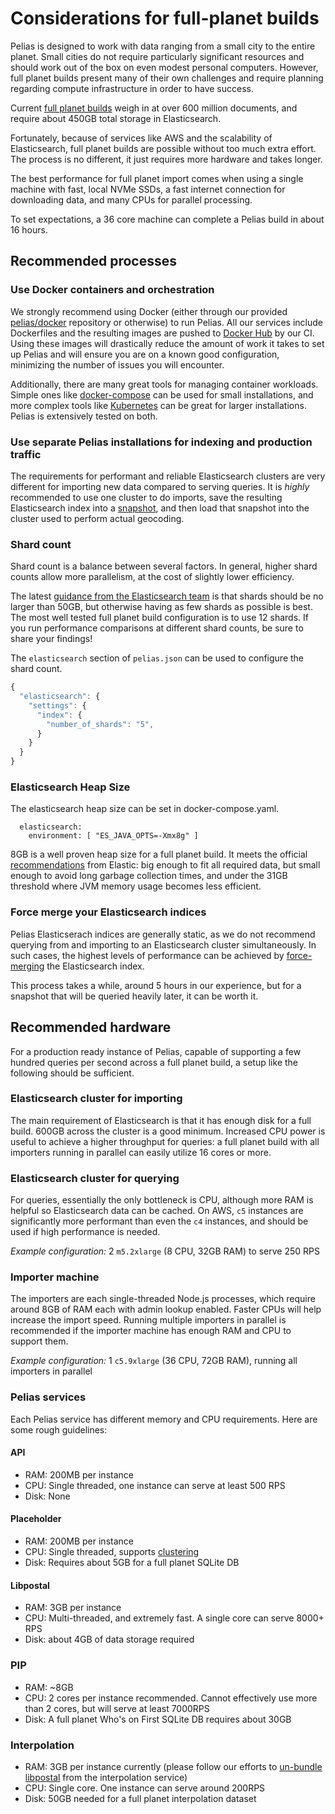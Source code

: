 # Considerations for full-planet builds

Pelias is designed to work with data ranging from a small city to the entire planet. Small cities do
not require particularly significant resources and should work out of the box on even modest personal computers. However, full planet builds present many of their own challenges and require planning regarding compute infrastructure in order to have success.

Current [full planet builds](https://pelias-dashboard.geocode.earth) weigh in at over 600 million
documents, and require about 450GB total storage in Elasticsearch.

Fortunately, because of services like AWS and the scalability of Elasticsearch, full planet builds
are possible without too much extra effort. The process is no different, it just requires more
hardware and takes longer.

The best performance for full planet import comes when using a single machine with fast, local
NVMe SSDs, a fast internet connection for downloading data, and many CPUs for parallel processing.

To set expectations, a 36 core machine can complete a Pelias build in about 16 hours.

## Recommended processes

### Use Docker containers and orchestration

We strongly recommend using Docker (either through our provided
[pelias/docker](http://github.com/pelias/docker/) repository or otherwise) to
run Pelias. All our services include Dockerfiles and the resulting images are
pushed to [Docker Hub](https://hub.docker.com/r/pelias/) by our CI. Using these
images will drastically reduce the amount of work it takes to set up Pelias and
will ensure you are on a known good configuration, minimizing the number of
issues you will encounter.

Additionally, there are many great tools for managing container workloads. Simple ones like
[docker-compose](https://github.com/pelias/docker/) can be used for small installations, and more
complex tools like [Kubernetes](https://github.com/pelias/kubernetes) can be great for larger
installations. Pelias is extensively tested on both.

### Use separate Pelias installations for indexing and production traffic

The requirements for performant and reliable Elasticsearch clusters are very different for importing
new data compared to serving queries. It is _highly_ recommended to use one cluster to do imports,
save the resulting Elasticsearch index into a [snapshot](https://www.elastic.co/guide/en/elasticsearch/reference/current/modules-snapshots.html), and then load that snapshot into the cluster
used to perform actual geocoding.

### Shard count

Shard count is a balance between several factors. In general, higher shard
counts allow more parallelism, at the cost of slightly lower efficiency.

The latest [guidance from the Elasticsearch team](https://www.elastic.co/blog/how-many-shards-should-i-have-in-my-elasticsearch-cluster)
is that shards should be no larger than 50GB, but otherwise having as few
shards as possible is best. The most well tested full planet build
configuration is to use 12 shards. If you run performance comparisons at
different shard counts, be sure to share your findings!

The `elasticsearch` section of `pelias.json` can be used to configure the shard count.

```js
{
  "elasticsearch": {
    "settings": {
      "index": {
        "number_of_shards": "5",
      }
    }
  }
}
```

### Elasticsearch Heap Size

The elasticsearch heap size can be set in docker-compose.yaml.

```
  elasticsearch:
    environment: [ "ES_JAVA_OPTS=-Xmx8g" ]
```

8GB is a well proven heap size for a full planet build. It meets the official [recommendations](https://www.elastic.co/guide/en/elasticsearch/guide/current/heap-sizing.html) from Elastic: big enough to fit all required data, but small enough to avoid long garbage collection times, and under the 31GB threshold where JVM memory usage becomes less efficient.

### Force merge your Elasticsearch indices

Pelias Elasticserach indices are generally static, as we do not recommend querying from and
importing to an Elasticsearch cluster simultaneously. In such cases, the highest levels of
performance can be achieved by [force-merging](https://www.elastic.co/guide/en/elasticsearch/reference/current/indices-forcemerge.html) the Elasticsearch index.

This process takes a while, around 5 hours in our experience, but for a snapshot that will be queried heavily later, it can be worth it.

## Recommended hardware

For a production ready instance of Pelias, capable of supporting a few hundred queries per second
across a full planet build, a setup like the following should be sufficient.

### Elasticsearch cluster for importing

The main requirement of Elasticsearch is that it has enough disk for a full build. 600GB across the
cluster is a good minimum. Increased CPU power is useful to achieve a higher
throughput for queries: a full planet build with all importers running in
parallel can easily utilize 16 cores or more.

### Elasticsearch cluster for querying

For queries, essentially the only bottleneck is CPU, although more RAM is helpful so Elasticsearch
data can be cached. On AWS, `c5` instances are significantly more performant than even the `c4`
instances, and should be used if high performance is needed.

_Example configuration:_ 2 `m5.2xlarge` (8 CPU, 32GB RAM) to serve 250 RPS

### Importer machine

The importers are each single-threaded Node.js processes, which require around 8GB of RAM
each with admin lookup enabled. Faster CPUs will help increase the import speed. Running multiple
importers in parallel is recommended if the importer machine has enough RAM and CPU to support them.

_Example configuration:_ 1 `c5.9xlarge` (36 CPU, 72GB RAM), running all importers in parallel

### Pelias services

Each Pelias service has different memory and CPU requirements. Here are some rough guidelines:

#### API

* RAM: 200MB per instance
* CPU: Single threaded, one instance can serve at least 500 RPS
* Disk: None

#### Placeholder
* RAM: 200MB per instance
* CPU: Single threaded, supports [clustering](https://nodejs.org/api/cluster.html)
* Disk: Requires about 5GB for a full planet SQLite DB

#### Libpostal
* RAM: 3GB per instance
* CPU: Multi-threaded, and extremely fast. A single core can serve 8000+ RPS
* Disk: about 4GB of data storage required

### PIP
* RAM: ~8GB
* CPU: 2 cores per instance recommended. Cannot effectively use more than 2 cores, but will serve at least 7000RPS
* Disk: A full planet Who's on First SQLite DB requires about 30GB

### Interpolation
* RAM: 3GB per instance currently (please follow our efforts to [un-bundle
libpostal](https://github.com/pelias/interpolation/issues/106) from the interpolation service)
* CPU: Single core. One instance can serve around 200RPS
* Disk: 50GB needed for a full planet interpolation dataset

